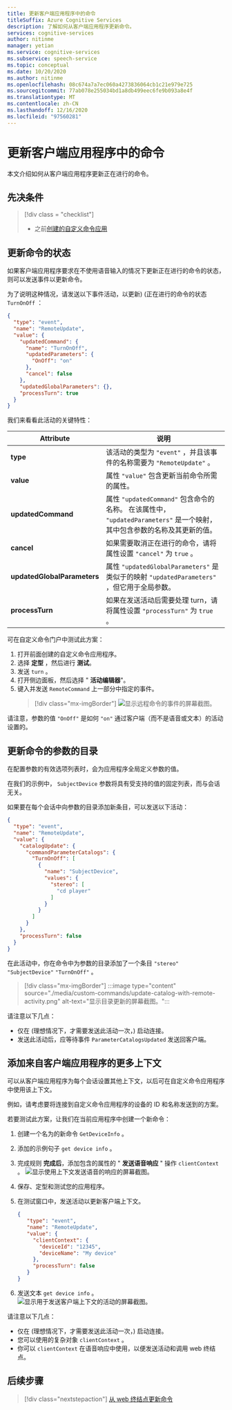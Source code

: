 ```yaml
---
title: 更新客户端应用程序中的命令
titleSuffix: Azure Cognitive Services
description: 了解如何从客户端应用程序更新命令。
services: cognitive-services
author: nitinme
manager: yetian
ms.service: cognitive-services
ms.subservice: speech-service
ms.topic: conceptual
ms.date: 10/20/2020
ms.author: nitinme
ms.openlocfilehash: 08c674a7a7ec060a4273836064cb1c21e979e725
ms.sourcegitcommit: 77ab078e255034bd1a8db499eec6fe9b093a8e4f
ms.translationtype: MT
ms.contentlocale: zh-CN
ms.lasthandoff: 12/16/2020
ms.locfileid: "97560281"
---
```

# <a name="update-a-command-from-a-client-app"></a>更新客户端应用程序中的命令

本文介绍如何从客户端应用程序更新正在进行的命令。

## <a name="prerequisites"></a>先决条件
> [!div class = "checklist"]
> * 之前[创建的自定义命令应用](quickstart-custom-commands-application.md)

## <a name="update-the-state-of-a-command"></a>更新命令的状态

如果客户端应用程序要求在不使用语音输入的情况下更新正在进行的命令的状态，则可以发送事件以更新命令。

为了说明这种情况，请发送以下事件活动，以更新)  (正在进行的命令的状态 `TurnOnOff` ： 

```json
{
  "type": "event",
  "name": "RemoteUpdate",
  "value": {
    "updatedCommand": {
      "name": "TurnOnOff",
      "updatedParameters": {
        "OnOff": "on"
      },
      "cancel": false
    },
    "updatedGlobalParameters": {},
    "processTurn": true
  }
}
```

我们来看看此活动的关键特性：

| Attribute | 说明 |
| ---------------- | --------------------------------------------------------------------------------------------------------------------------- |
| **type** | 该活动的类型为 `"event"` ，并且该事件的名称需要为 `"RemoteUpdate"` 。 |
| **value** | 属性 `"value"` 包含更新当前命令所需的属性。 |
| **updatedCommand** | 属性 `"updatedCommand"` 包含命令的名称。 在该属性中， `"updatedParameters"` 是一个映射，其中包含参数的名称及其更新的值。 |
| **cancel** | 如果需要取消正在进行的命令，请将属性设置 `"cancel"` 为 `true` 。 |
| **updatedGlobalParameters** | 属性 `"updatedGlobalParameters"` 是类似于的映射 `"updatedParameters"` ，但它用于全局参数。 |
| **processTurn** | 如果在发送活动后需要处理 turn，请将属性设置 `"processTurn"` 为 `true` 。 |

可在自定义命令门户中测试此方案：

1. 打开前面创建的自定义命令应用程序。 
1. 选择 **定型** ，然后进行 **测试**。
1. 发送 `turn` 。
1. 打开侧边面板，然后选择 " **活动编辑器**"。
1. 键入并发送 `RemoteCommand` 上一部分中指定的事件。
    > [!div class="mx-imgBorder"]
    > ![显示远程命令的事件的屏幕截图。](media/custom-commands/send-remote-command-activity.png)

请注意，参数的值 `"OnOff"` 是如何 `"on"` 通过客户端（而不是语音或文本）的活动设置的。

## <a name="update-the-catalog-of-the-parameter-for-a-command"></a>更新命令的参数的目录

在配置参数的有效选项列表时，会为应用程序全局定义参数的值。 

在我们的示例中， `SubjectDevice` 参数将具有受支持的值的固定列表，而与会话无关。

如果要在每个会话中向参数的目录添加新条目，可以发送以下活动：

```json
{
  "type": "event",
  "name": "RemoteUpdate",
  "value": {
    "catalogUpdate": {
      "commandParameterCatalogs": {
        "TurnOnOff": [
          {
            "name": "SubjectDevice",
            "values": {
              "stereo": [
                "cd player"
              ]
            }
          }
        ]
      }
    },
    "processTurn": false
  }
}
```
在此活动中，你在命令中为参数的目录添加了一个条目 `"stereo"` `"SubjectDevice"` `"TurnOnOff"` 。

> [!div class="mx-imgBorder"]
> :::image type="content" source="./media/custom-commands/update-catalog-with-remote-activity.png" alt-text="显示目录更新的屏幕截图。":::

请注意以下几点：
- 仅在 (理想情况下，才需要发送此活动一次，) 启动连接。
- 发送此活动后，应等待事件 `ParameterCatalogsUpdated` 发送回客户端。

## <a name="add-more-context-from-the-client-application"></a>添加来自客户端应用程序的更多上下文

可以从客户端应用程序为每个会话设置其他上下文，以后可在自定义命令应用程序中使用该上下文。 

例如，请考虑要将连接到自定义命令应用程序的设备的 ID 和名称发送到的方案。

若要测试此方案，让我们在当前应用程序中创建一个新命令：
1. 创建一个名为的新命令 `GetDeviceInfo` 。
1. 添加的示例句子 `get device info` 。
1. 完成规则 **完成后**，添加包含的属性的 " **发送语音响应** " 操作 `clientContext` 。
   ![显示使用上下文发送语音的响应的屏幕截图。](media/custom-commands/send-speech-response-context.png)
1. 保存、定型和测试您的应用程序。
1. 在测试窗口中，发送活动以更新客户端上下文。

    ```json
    {
       "type": "event",
       "name": "RemoteUpdate",
       "value": {
         "clientContext": {
           "deviceId": "12345",
           "deviceName": "My device"
         },
         "processTurn": false
       }
    }
    ```
1. 发送文本 `get device info` 。
   ![显示用于发送客户端上下文的活动的屏幕截图。](media/custom-commands/send-client-context-activity.png)

请注意以下几点：
- 仅在 (理想情况下，才需要发送此活动一次，) 启动连接。
- 您可以使用的复杂对象 `clientContext` 。
- 你可以 `clientContext` 在语音响应中使用，以便发送活动和调用 web 终结点。

## <a name="next-steps"></a>后续步骤

> [!div class="nextstepaction"]
> [从 web 终结点更新命令](./how-to-custom-commands-update-command-from-web-endpoint.md)
